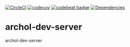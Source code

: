 [![CircleCI](https://circleci.com/gh/archol/archol-dev-server.svg?style=svg)](https://circleci.com/gh/archol/archol-dev-server)
[![codecov](https://codecov.io/gh/archol/archol-dev-server/branch/master/graph/badge.svg)](https://codecov.io/gh/archol/archol-dev-server)
[![codebeat badge](https://codebeat.co/badges/02e306e5-4ab8-42d3-961d-da9ec4949826)](https://codebeat.co/projects/github-com-archol-archol-dev-server-master)
[![Dependencies](https://david-dm.org/archol/archol-dev-server.svg)](https://david-dm.org/archol/archol-dev-server) 

# archol-dev-server


archol-dev-server
